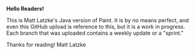 **Hello Readers!**

This is Matt Latzke's Java version of Paint. It is by no means perfect, and even this GitHub upload is reference to this, but it is a work in progress. Each branch that was uploaded contains a weekly update or a "sprint."

Thanks for reading!
Matt Latzke
